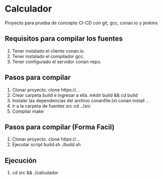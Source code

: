 # Calculador
Proyecto para prueba de concepto CI-CD con git, gcc, conan.io y jenkins

## Requisitos para compilar los fuentes
1. Tener instalado el cliente conan.io.
2. Tener instalado el compilador gcc.
3. Tener configurado el servidor conan-repo.

## Pasos para compilar
1. Clonar proyecto.
  clone https://...
2. Crear carpeta build e ingresar a ella.
  mkdir build && cd build
3. Instalar las dependencias del archivo conanfile.txt
  conan install ..
4. Ir a la carpeta de fuentes src
  cd ../src
5. Compilar
  make

## Pasos para compilar (Forma Facil)
1. Clonar proyecto.
  clone https://...
2. Ejecutar script build.sh
  ./build.sh

## Ejecución
1. cd src && ./calculador

